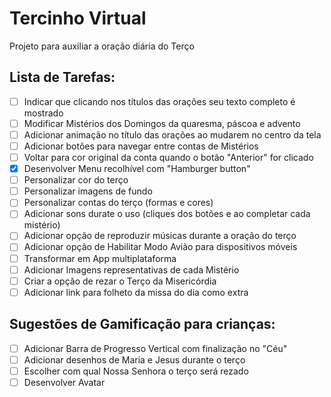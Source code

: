 # Tercinho Virtual

Projeto para auxiliar a oração diária do Terço

## Lista de Tarefas:

* [ ] Indicar que clicando nos títulos das orações seu texto completo é mostrado
* [ ] Modificar Mistérios dos Domingos da quaresma, páscoa e advento
* [ ] Adicionar animação no título das orações ao mudarem no centro da tela
* [ ] Adicionar botões para navegar entre contas de Mistérios
* [ ] Voltar para cor original da conta quando o botão "Anterior" for clicado
* [X] Desenvolver Menu recolhível com "Hamburger button"
* [ ] Personalizar cor do terço
* [ ] Personalizar imagens de fundo
* [ ] Personalizar contas do terço (formas e cores)
* [ ] Adicionar sons durate o uso (cliques dos botões e ao completar cada mistério)
* [ ] Adicionar opção de reproduzir músicas durante a oração do terço
* [ ] Adicionar opção de Habilitar Modo Avião para dispositivos móveis
* [ ] Transformar em App multiplataforma
* [ ] Adicionar Imagens representativas de cada Mistério
* [ ] Criar a opção de rezar o Terço da Misericórdia
* [ ] Adicionar link para folheto da missa do dia como extra

## Sugestões de Gamificação para crianças:

* [ ] Adicionar Barra de Progresso Vertical com finalização no "Céu"
* [ ] Adicionar desenhos de Maria e Jesus durante o terço
* [ ] Escolher com qual Nossa Senhora o terço será rezado
* [ ] Desenvolver Avatar